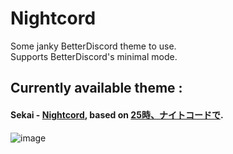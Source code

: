 # **Nightcord**
Some janky BetterDiscord theme to use.  
Supports BetterDiscord's minimal mode.  

## Currently available theme :

#### Sekai - [Nightcord](https://github.com/seilent/nightcord/tree/main/sekai), based on [25時、ナイトコードで](https://pjsekai.sega.jp/character/unite05/index.html).
![image](https://github.com/user-attachments/assets/017c4628-bb2d-43bd-9cf5-eb5801677e26)
